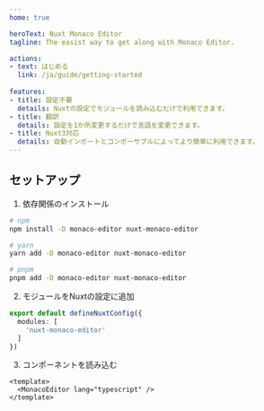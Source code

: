 ```yaml
---
home: true

heroText: Nuxt Monaco Editor
tagline: The easist way to get along with Monaco Editor.

actions:
- text: はじめる
  link: /ja/guide/getting-started
      
features:
- title: 設定不要
  details: Nuxtの設定でモジュールを読み込むだけで利用できます。
- title: 翻訳
  details: 設定を1か所変更するだけで言語を変更できます。
- title: Nuxt3対応
  details: 自動インポートとコンポーサブルによってより簡単に利用できます。
---
```


## セットアップ
1. 依存関係のインストール
```sh
# npm
npm install -D monaco-editor nuxt-monaco-editor

# yarn
yarn add -D monaco-editor nuxt-monaco-editor

# pnpm
pnpm add -D monaco-editor nuxt-monaco-editor
```

2. モジュールをNuxtの設定に追加
```ts
export default defineNuxtConfig({
  modules: [
    'nuxt-monaco-editor'
  ]
})
```

3. コンポーネントを読み込む
```vue
<template>
  <MonacoEditor lang="typescript" />
</template>
```
